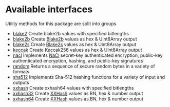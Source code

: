# Available interfaces

Utility methods for this package are split into groups 

- [blake2](blake2.md) Create blake2b values with specified bitlengths
- [blake2b](blake2b.md) Create [Blake2b](https://blake2.net/) values as hex & Uint8Array output
- [blake2s](blake2s.md) Create [Blake2s](https://blake2.net/) values as hex & Uint8Array output
- [keccak](keccak.md) Create Keccak256 values as hex & Uint8Array output
- [nacl](nacl.md) Implements [NaCl](http://nacl.cr.yp.to/) secret-key authenticated encryption, public-key authenticated encryption, hashing, and public-key signatures
- [random](random.md) Returns a sequence of secure random bytes in a variety of formats
- [sha512](sha512.md) Implements Sha-512 hashing functions for a variety of input and outputs
- [xxhash](xxhash.md) Create xxhash64 values with specified bitlengths
- [xxhash32](xxhash32.md) Create [XXHash](http://cyan4973.github.io/xxHash/) values as BN, hex & number output
- [xxhash64](xxhash64.md) Create [XXHash](http://cyan4973.github.io/xxHash/) values as BN, hex & number output

